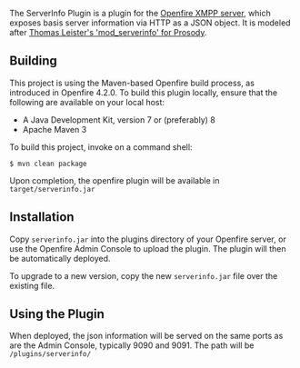 The ServerInfo Plugin is a plugin for the [Openfire XMPP server](https://www.igniterealtime.org/openfire), which exposes basis server information via HTTP as a JSON object. It is modeled after [Thomas Leister's 'mod_serverinfo' for Prosody](https://github.com/ThomasLeister/mod_serverinfo).

Building
--------

This project is using the Maven-based Openfire build process, as introduced in Openfire 4.2.0. To build this plugin locally, ensure that the following are available on your local host:

* A Java Development Kit, version 7 or (preferably) 8
* Apache Maven 3

To build this project, invoke on a command shell:

    $ mvn clean package

Upon completion, the openfire plugin will be available in `target/serverinfo.jar`

Installation
------------
Copy `serverinfo.jar` into the plugins directory of your Openfire server, or use the Openfire Admin Console to upload the plugin. The plugin will then be automatically deployed.

To upgrade to a new version, copy the new `serverinfo.jar` file over the existing file.

Using the Plugin
----------------
When deployed, the json information will be served on the same ports as are the Admin Console, typically 9090 and 9091. The path will be `/plugins/serverinfo/`

